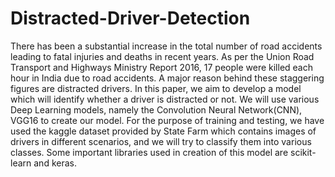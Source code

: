 # Distracted-Driver-Detection
There has been a substantial increase in the total number of road accidents leading to fatal injuries and deaths in recent years. As per the Union Road Transport and Highways Ministry Report 2016, 17 people were killed each hour in India due to road accidents. A major reason behind these staggering figures are distracted drivers. In this paper, we aim to develop a model which will identify whether a driver is distracted or not. We will use various Deep Learning models, namely the Convolution Neural Network(CNN), VGG16 to create our model. For the purpose of training and testing, we have used the kaggle dataset provided by State Farm which contains images of drivers in different scenarios, and we will try to classify them into various classes. Some important libraries used in creation of this model are scikit-learn and keras.
